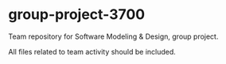# group-project-3700
Team repository for Software Modeling &amp; Design, group project.

All files related to team activity should be included. 
